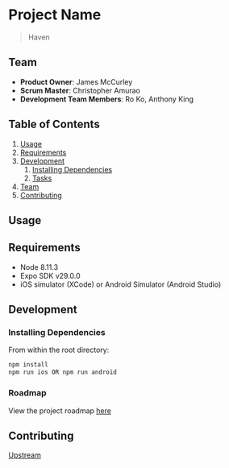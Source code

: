 # Project Name

> Haven

## Team

- **Product Owner**: James McCurley
- **Scrum Master**: Christopher Amurao
- **Development Team Members**: Ro Ko, Anthony King

## Table of Contents

1.  [Usage](#Usage)
1.  [Requirements](#requirements)
1.  [Development](#development)
    1.  [Installing Dependencies](#installing-dependencies)
    1.  [Tasks](#tasks)
1.  [Team](#team)
1.  [Contributing](#contributing)

## Usage

> 

## Requirements

- Node 8.11.3
- Expo SDK v29.0.0
- iOS simulator (XCode) or Android Simulator (Android Studio)

## Development

### Installing Dependencies

From within the root directory:

```sh
npm install
npm run ios OR npm run android
```

### Roadmap

View the project roadmap [here](https://github.com/Sarkastik-Samurai/Respected-Magician/pulls)

## Contributing

[Upstream](https://github.com/Sarkastik-Samurai/Respected-Magician)
